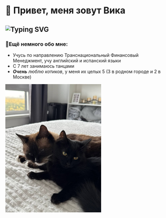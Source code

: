 # 👋 Привет, меня зовут Вика
## ![Typing SVG](https://readme-typing-svg.herokuapp.com/?lines=🎓+Студентка+2+курса+РАНХиГС;🐍+Изучаю+Python&color=pink&size=30)

### 🎯Ещё немного обо мне:
- Учусь по направлению Транснациональный Финансовый Менеджмент, учу английский и испанский языки
- С 7 лет занимаюсь танцами
- ***Очень*** *люблю котиков*, у меня их целых 5 (3 в родном городе и 2 в Москве)
<img src="IMG_0400.JPG" width="300">
